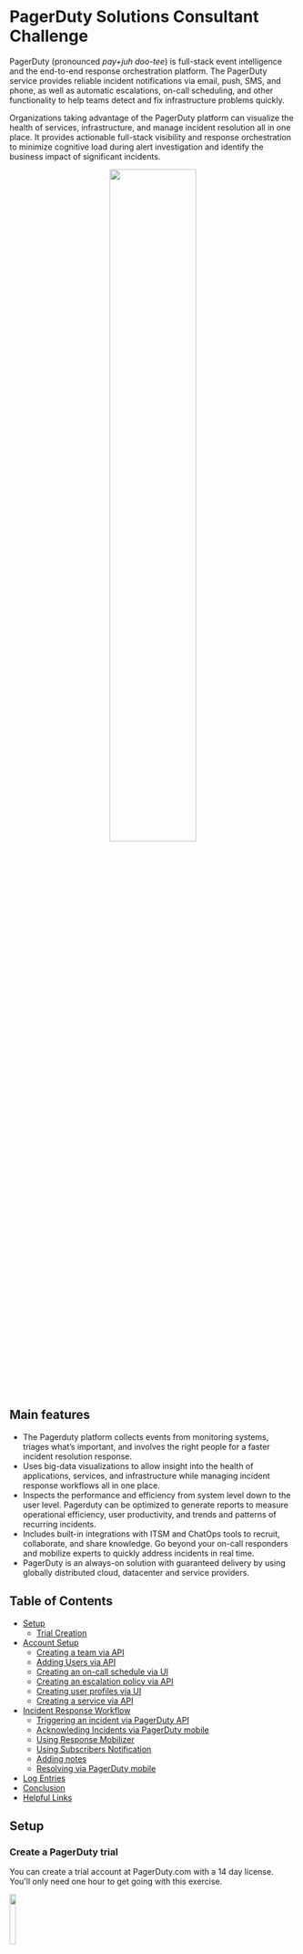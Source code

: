  # PagerDuty Solutions Consultant Challenge

PagerDuty (pronounced *pay+juh doo-tee*) is full-stack event intelligence and the end-to-end response orchestration platform. The PagerDuty service provides reliable incident notifications via email, push, SMS, and phone, as well as automatic escalations, on-call scheduling, and other functionality to help teams detect and fix infrastructure problems quickly.

Organizations taking advantage of the PagerDuty platform can visualize the health of services, infrastructure, and manage incident resolution all in one place. It provides actionable full-stack visibility and response orchestration to minimize cognitive load during alert investigation and identify the business impact of significant incidents.

<p align="center"><img width=55% src="https://github.com/bradweinstein/pagerduty-challenge/blob/master/images/pdlogo.png"></p>


## Main features

* The Pagerduty platform collects events from monitoring systems, triages what’s important, and involves the right people for a faster incident resolution response.
* Uses big-data visualizations to allow insight into the health of applications, services, and infrastructure while managing incident response workflows all in one place.
* Inspects the performance and efficiency from system level down to the user level. Pagerduty can be optimized to generate reports to measure operational efficiency, user productivity, and trends and patterns of recurring incidents.
* Includes built-in integrations with ITSM and ChatOps tools to recruit, collaborate, and share knowledge. Go beyond your on-call responders and mobilize experts to quickly address incidents in real time.
* PagerDuty is an always-on solution with guaranteed delivery by using globally distributed cloud, datacenter and service providers.




## Table of Contents

* [Setup](#setup)
  * [Trial Creation](#create-a-pagerduty-trial)
* [Account Setup](#account-setup)
  * [Creating a team via API](#creating-a-team-via-api)
  * [Adding Users via API](#adding-5-users-to-team-using-api)
  * [Creating an on-call schedule via UI](#create-a-on-call-schedule-among-5-users-through-ui)
  * [Creating an escalation policy via API](#create-an-escalation-policy-using-api)
  * [Creating user profiles via UI](#setup-contact-methods-for-2-user-profiles-through-ui)
  * [Creating a service via API](#create-a-service-using-the-api)
* [Incident Response Workflow](#incident-response-workflow)
  * [Triggering an incident via PagerDuty API](#triggering-an-incident)
  * [Acknowleding Incidents via PagerDuty mobile](#acknowledge-the-incident)
  * [Using Response Mobilizer](#using-response-mobilizer)
  * [Using Subscribers Notification](#using-subscriber-notification)
  * [Adding notes](#adding-notes)
  * [Resolving via PagerDuty mobile](#resolving-via-mobile-app)
* [Log Entries](#log-entries-via-api)
* [Conclusion](#conclusion)
* [Helpful Links](#helpful-links)
 


## Setup

### Create a PagerDuty trial

You can create a trial account at PagerDuty.com with a 14 day license. You'll only need one hour to get going with this exercise.

<img width=15% src="https://github.com/bradweinstein/pagerduty-challenge/blob/master/images/pdsignup.png">

For this trial I've used the account of `bradwtesting.pagerduty.com`

If you are looking to fast forward your education of PagerDuty, you can optionally skip the configuration wizard and enable platform API access. To follow this exercise we will be using PagerDuty's API v2, with associated documentation that can be found [here](https://v2.developer.pagerduty.com).

<p align="left"><img width=20% src="https://github.com/bradweinstein/pagerduty-challenge/blob/master/images/pdapiaccess.png"></p>

PagerDuty API v2 access keys can be viewed and created under Configuration > API Access. I've created a v2 read/write key for the purposes of this exercise. Remember, API calls with PagerDuty are always going to be in `JSON` format with authorization tokens in the header to keep everything secure. Always have your token handy for using API requests.

<p align="left"><img width=40% src="https://github.com/bradweinstein/pagerduty-challenge/blob/master/images/pdexampleapi.png"></p>


 
 
 
 
 
 
## Account Setup

For the purposes of this workflow we will be creating a basic team, adding members, and associated schedule and escalation policies. Finally we will create a service and add any additional context information along the way.

### Creating a team via API

Creating a team with the PagerDuty API is pretty simple. You can copy paste the below text, replacing your `SECRET TOKEN` and will recieve a `201` response upon acceptance.

```JSON
curl -X POST --header 'Content-Type: application/json' --header 'Accept: application/vnd.pagerduty+json;version=2' --header 'Authorization: Token token=[SECRETTOKEN]' -d '{
  "team": {
    "type": "team",
    "name": "Grognards",
    "description": "Devops Team"
  }
}' 'https://api.pagerduty.com/teams'
```
<p align="left"><img width=85% src="https://github.com/bradweinstein/pagerduty-challenge/blob/master/images/pdteamsapi.png"></p>


### Adding five users to team using API

Like the task before us, we can create five users using the API, then added them to the team. Among the team members I've manually varied their user id from 1 through 5, and altered their colors for quick identification in the PagerDuty UI. Sleepless nights belong to the red shirts on the Grognards team. This command optionally takes in a requester's email for log identification. Feel free to not include it!

```JSON
curl -X POST --header 'Content-Type: application/json' --header 'Accept: application/vnd.pagerduty+json;version=2' --header 'From: [PRIVATE EMAIL]' --header 'Authorization: Token token=[SECRETTOKEN]' -d '{
  "user": {
    "type": "user",
    "name": "brad-[1-5]",
    "email": "[PRIVATE EMAIL]",
    "time_zone": "America/New_York",
    "color": "green",
    "role": "admin",
    "job_title": "DevOps Wizard",
    "description": "User[1-5]"
  }
}' 'https://api.pagerduty.com/users'
```
<p align="left"><img width=85% src="https://github.com/bradweinstein/pagerduty-challenge/blob/master/images/pdaddusersnoteam.png"></p>


For each user, we add them to the Grognards team. Matriculating through the `USERID` for each user. If this was done in a larger script one may think about handling `TEAMID` AND `USERID`s as variables.

```JSON
curl -X PUT --header 'Content-Type: application/json' --header 'Accept: application/vnd.pagerduty+json;version=2' --header 'Authorization: Token token=[SECRETTOKEN]' 'https://api.pagerduty.com/teams/[TEAMID]/users/[USERID]'
```
<p align="left"><img width=85% src="https://github.com/bradweinstein/pagerduty-challenge/blob/master/images/pdaddusersteammed.png"></p>


### Create a on-call schedule among five users through UI

Through the UI we will add everyone we want to the on-call schedule. Feel free to make this as simple or as complicated as you like. In my example I've let all the brad-Xs alternate one on call week off every other month. I'd hope they can appreciate it.

<img width=55% src="https://github.com/bradweinstein/pagerduty-challenge/blob/master/images/pdscheduling.png"><img width=45% src="https://github.com/bradweinstein/pagerduty-challenge/blob/master/images/pdsimpleschedule.png"></p>



### Create an Escalation Policy using API

To create an escalation policy you need a little information to get started. You need to retreieve the `USERID`, `TEAMID` and a `SERVICEID` if attaching to a service from the PagerDuty platform. You'll find that at the end of each url when browsing elements in the PagerDuty web UI, or you can pull them down as part of a larger script.

For this policy we are subjecting Brad-5, the newest member of the team to be the first at bat for handling problems. 


```JSON
curl -X POST --header 'Content-Type: application/json' --header 'Accept: application/vnd.pagerduty+json;version=2' --header 'From: [PRIVATE EMAIL]' --header 'Authorization: Token token=[SECRETTOKEN]' -d '{
  "escalation_policy": {
    "type": "escalation_policy",
    "name": "DevOps Team Escalation Policy",
    "escalation_rules": [
      {
        "escalation_delay_in_minutes": 30,
        "targets": [
          {
            "id": "[UID OF BRAD-5]",
            "type": "user_reference"
          }
        ]
      }
    ],
    "repeat_enabled": true,
    "services": [
      {
        "id": "[SERVICE-ID]",
        "type": "service_reference"
      }
    ],
    "num_loops": 2,
    "teams": [
      {
        "id": "[Grognards-team-ID]",
        "type": "team_reference"
      }
    ],
    "description": "Escalation for devops/brad-x team."
  }
}' 'https://api.pagerduty.com/escalation_policies'
```
<p align="left"><img width=65% src="https://github.com/bradweinstein/pagerduty-challenge/blob/master/images/pdescpolicy.png"></p>



### Setup contact methods for two user profiles through UI

For the purposes of this test I've set up a few profiles with SMS, email and iOS push notification capabilities. I suggest doing at least one during your trial of PagerDuty.

<p align="left"><img width=65% src="https://github.com/bradweinstein/pagerduty-challenge/blob/master/images/pdusercontact.png"></p>



### Create a Service using the API

As a majority of PagerDuty customers use an assortment of out of the box integrations (seen here)[https://www.pagerduty.com/integrations/], we've elected to show how to create one from scratch, and we'll later use this same service to handle an incident.

For this service I've also gone ahead and added the escalation policies we've made before. 

```JSON
curl -X POST --header 'Content-Type: application/json' --header 'Accept: application/vnd.pagerduty+json;version=2' --header 'Authorization: Token token=[SECRETTOKEN]' -d '{
  "service": {
    "type": "service",
    "name": "My Neato Hacking Website",
    "description": "Services we wish upon our enemies.",
    "auto_resolve_timeout": 14400,
    "acknowledgement_timeout": 600,
    "status": "active",
    "escalation_policy": {
      "id": "[DEVOPS ESC POLICY ID]",
      "type": "escalation_policy_reference"
    },
    "incident_urgency_rule": {
      "type": "use_support_hours",
      "during_support_hours": {
        "type": "constant",
        "urgency": "high"
      },
      "outside_support_hours": {
        "type": "constant",
        "urgency": "low"
      }
    },
    "support_hours": {
      "type": "fixed_time_per_day",
      "time_zone": "America/New_York",
      "start_time": "09:00:00",
      "end_time": "17:00:00",
      "days_of_week": [
        1,
        2,
        3,
        4,
        5
      ]
    },
    "scheduled_actions": [
      {
        "type": "urgency_change",
        "at": {
          "type": "named_time",
          "name": "support_hours_start"
        },
        "to_urgency": "high"
      }
    ]
  }
}' 'https://api.pagerduty.com/services'
```
<p align="left"><img width=65% src="https://github.com/bradweinstein/pagerduty-challenge/blob/master/images/pdserviceapi.png"></p>



## Incident Response WorkFlow

For this portion of the demo we would like people to get in touch with how an incident is handled in real time. By creating an incident via API, you can test how team members will react and handle situations on the go. 

### Triggering an incident 

In this issue you'll notice we've opened an incident with "Lassy" falling down the well. We've attached it to the previously created service, and escalation policy outlined before.

```JSON
curl -X POST --header 'Content-Type: application/json' --header 'Accept: application/vnd.pagerduty+json;version=2' --header 'From: [PRIVATE EMAIL]' --header 'Authorization: Token token=[SECRETTOKEN]' -d '{
  "incident": {
    "type": "incident",
    "title": "Lassy fell down the well!!",
    "service": {
      "id": "[SERVICE-ID]",
      "type": "service_reference"
    },
    "incident_key": "baf7cf21b1da41b4b0221008339ff357",
    "body": {
      "type": "incident_body",
      "details": "Lassy has fallen down the well in this region. Please read http://www.imdb.com/title/tt0110305/ for further information. If unable to help Lassy out of the well, Lassy could safe itself within 5 minutes."
    },
    "escalation_policy": {
      "id": "[DEVOPS ESC POLICY]",
      "type": "escalation_policy_reference"
    }
  }
}' 'https://api.pagerduty.com/incidents'
```
<p align="left"><img width=85% src="https://github.com/bradweinstein/pagerduty-challenge/blob/master/images/pdincidentcreated.png"></p>



### Acknowledge the Incident

From iOS we can see the incident and the actions we can take to response immediately.

<img width=35% src="https://github.com/bradweinstein/pagerduty-challenge/blob/master/images/pdincidentack.png"><img width=35% src="https://github.com/bradweinstein/pagerduty-challenge/blob/master/images/pdincidentactions.png">
 

### Using Response Mobilizer 

Often members will want to mobilize teammates early to respond to an issue. This is two clicks within the PagerDuty mobile app.

<img width=35% src="https://github.com/bradweinstein/pagerduty-challenge/blob/master/images/pdaddresponsers.png"><img width=35% src="https://github.com/bradweinstein/pagerduty-challenge/blob/master/images/pdnotifyresponders.png">


### Using Subscriber Notification

We can also subscribe users regardless of team to the same issue.

<img width=35% src="https://github.com/bradweinstein/pagerduty-challenge/blob/master/images/pdopenack.png">


### Adding Notes

To decrease confusion members will add notes about the progress of an issue or updates taken to remediate the incident.

<img width=35% src="https://github.com/bradweinstein/pagerduty-challenge/blob/master/images/pdaddnote.png"><img width=35% src="https://github.com/bradweinstein/pagerduty-challenge/blob/master/images/pdnoteadded.png">



### Resolving via mobile app

At the end of the day the goal is quicker response time. If you think this isn't a pressing issue, you can 1 click resolve an incident and get on with your day.

<img width=35% src="https://github.com/bradweinstein/pagerduty-challenge/blob/master/images/pdacktimeline.png">

## Log Entries via API

Log Entries can be collected via API, for brevity of this document I reduced the response for which can be uploaded at request. I used the following command to collect the logs:

```bash
curl -X GET --header 'Accept: application/vnd.pagerduty+json;version=2' --header 'Authorization: Token token=[SECRETTOKEN]' 'https://api.pagerduty.com/incidents/[LASSY-INCIDENT-ID]/log_entries?time_zone=UTC&is_overview=false&include%5B%5D=incidents&include%5B%5D=services&include%5B%5D=channels&include%5B%5D=teams'
```

Response:
```JSON
{
  "log_entries": [
    {
      "id": "[INCIDENTID]",
      "type": "resolve_log_entry",
      "summary": "Resolved by brad-1",
      "self": "https://api.pagerduty.com/log_entries/[INCIDENTID]",
      "html_url": null,
      "created_at": "2017-06-08T01:24:05Z",
      "agent": {
        "id": "[USERID]",
        "type": "user_reference",
        "summary": "brad-1",
        "self": "https://api.pagerduty.com/users/[USERID]",
        "html_url": "https://bradwtesting.pagerduty.com/users/[USERID]"
      },
      "channel": {
        "type": "mobile"
      },
      "service": {
        "id": "[SERVICEID]",
        "name": "My Neato Hacking Website",
        "description": "Services we wish upon our enemies.",
        "auto_resolve_timeout": 14400,
        "acknowledgement_timeout": 600,
        "created_at": "2017-06-08T00:48:01Z",
        "status": "active",
        "last_incident_timestamp": "2017-06-08T01:13:27Z",
        "teams": [
          {
            "id": "[TEAMID]",
            "name": "Grognards",
            "description": "Devops Team",
            "type": "team",
            "summary": "Grognards",
            "self": "https://api.pagerduty.com/teams/[TEAMID]",
            "html_url": "https://bradwtesting.pagerduty.com/teams/[TEAMID]",
            "default_role": "manager",
            "privilege": null
          }
        ],
        
     ...
     
```


## Conclusion

After completing this technical challenge I feel confident I could complete a PagerDuty demo, troubleshooting or installation session. 
If there are any questions please feel free to reach out via [email](mailto:bradleyseth.weinstein@gmail.com) or [LinkedIn](https://www.linkedin.com/in/bradleysweinstein/)


##### Helpful Links
* [PagerDuty API v2](https://v2.developer.pagerduty.com)
* [PagerDuty API Reference](https://v2.developer.pagerduty.com/v2/page/api-reference#!/API_Reference/get_api_reference)

